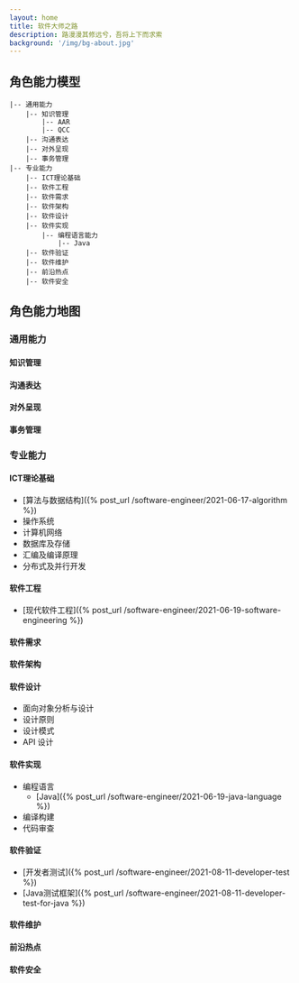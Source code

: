 ```yaml
---
layout: home
title: 软件大师之路
description: 路漫漫其修远兮，吾将上下而求索
background: '/img/bg-about.jpg'
---
```


## 角色能力模型

```
|-- 通用能力
    |-- 知识管理
        |-- AAR
        |-- QCC
    |-- 沟通表达
    |-- 对外呈现
    |-- 事务管理
|-- 专业能力
    |-- ICT理论基础
    |-- 软件工程
    |-- 软件需求
    |-- 软件架构
    |-- 软件设计
    |-- 软件实现
        |-- 编程语言能力
            |-- Java
    |-- 软件验证
    |-- 软件维护
    |-- 前沿热点
    |-- 软件安全
```

## 角色能力地图

### 通用能力

#### 知识管理

#### 沟通表达

#### 对外呈现

#### 事务管理

### 专业能力

#### ICT理论基础

- [算法与数据结构]({% post_url /software-engineer/2021-06-17-algorithm %})
- 操作系统
- 计算机网络
- 数据库及存储
- 汇编及编译原理
- 分布式及并行开发

#### 软件工程

- [现代软件工程]({% post_url /software-engineer/2021-06-19-software-engineering %})

#### 软件需求

#### 软件架构

#### 软件设计

- 面向对象分析与设计
- 设计原则
- 设计模式
- API 设计

#### 软件实现
  
- 编程语言
  - [Java]({% post_url /software-engineer/2021-06-19-java-language %})
- 编译构建
- 代码审查

#### 软件验证

- [开发者测试]({% post_url /software-engineer/2021-08-11-developer-test %})
- [Java测试框架]({% post_url /software-engineer/2021-08-11-developer-test-for-java %})

#### 软件维护

#### 前沿热点

#### 软件安全
